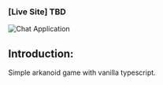 ### [Live Site] TBD

![Chat Application](https://i.postimg.cc/7YhnWGjV/Screenshot-2022-04-01-at-14-01-34.png)

## Introduction:

Simple arkanoid game with vanilla typescript.
